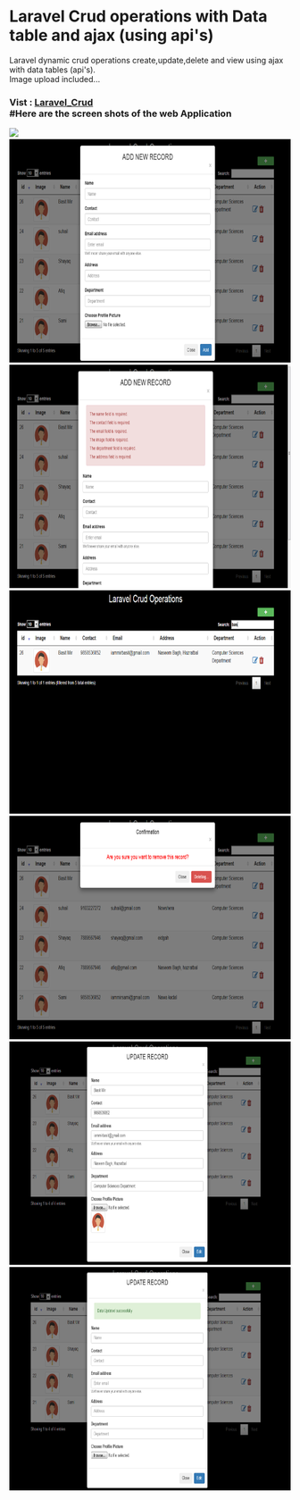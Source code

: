 # Laravel Crud operations with Data table and ajax (using api's) 
Laravel dynamic crud operations create,update,delete and view using ajax with data tables (api's).<br>
Image upload included...<br>
<h3>Vist : <a href="https://crudoperationslaravel.000webhostapp.com/">Laravel_Crud</a><br>
#Here are the screen shots of the web Application<br>
<p align="left">
 <img src="view.png" height="400">
  <img src="screenshots/addRecord.png" height="400">
  <img src="screenshots/errorMsg.png" height="400">
  <img src="screenshots/search.png" height="400">

  <img src="screenshots/delete.png" height="400">
 <img src="screenshots/update.png" height="400">
 <img src="screenshots/sucess.png" height="400">
</p>
